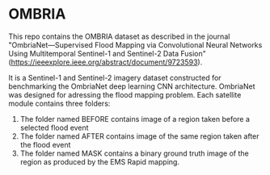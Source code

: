 # OMBRIA

This repo contains the OMBRIA dataset as described in the journal "OmbriaNet—Supervised Flood Mapping via Convolutional Neural Networks Using Multitemporal Sentinel-1 and Sentinel-2 Data Fusion" (https://ieeexplore.ieee.org/abstract/document/9723593). 

It is a  Sentinel-1 and Sentinel-2 imagery dataset constructed for benchmarking the OmbriaNet deep learning CNN architecture. OmbriaNet
was designed for adressing the flood mapping problem.
Each satellite module contains three folders:
1. The folder named BEFORE contains image of a region taken before a selected flood event
2. The folder named AFTER contains image of the same region taken after the flood event
3. The folder named MASK contains a binary ground truth image of the region as produced by the EMS Rapid mapping.
